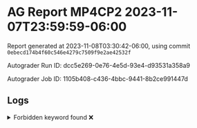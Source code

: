 # AG Report MP4CP2 2023-11-07T23:59:59-06:00 
Report generated at 2023-11-08T03:30:42-06:00, using commit ``0ebecd174b4f60c546e4279c7509f9e2ae42532f``

Autograder Run ID: dcc5e269-0e76-4e5d-93e4-d93531a358a9

Autograder Job ID: 1105b408-c436-4bbc-9441-8b2ce991447d


## Logs
<details><summary>Forbidden keyword found ❌</summary> 

 ``` 
 /tmp/dut/hdl/mem_interface/cache/PLRU.sv:48:        //$display("??");
 
 ``` 

 </details> 
